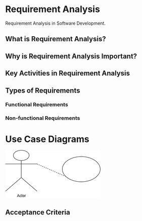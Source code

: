 # Requirement Analysis
Requirement Analysis in Software Development.

## What is Requirement Analysis?
## Why is Requirement Analysis Important?
## Key Activities in Requirement Analysis
## Types of Requirements
### Functional Requirements
### Non-functional Requirements

# Use Case Diagrams

![Use Case Diagram](./alx-booking-uc.png.drawio.png)

## Acceptance Criteria
